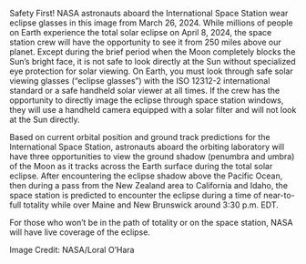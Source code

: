 Safety First! 
 NASA astronauts aboard the International Space Station wear eclipse glasses in this image from March 26, 2024. While millions of people on Earth experience the total solar eclipse on April 8, 2024, the space station crew will have the opportunity to see it from 250 miles above our planet. Except during the brief period when the Moon completely blocks the Sun’s bright face, it is not safe to look directly at the Sun without specialized eye protection for solar viewing. On Earth, you must look through safe solar viewing glasses (“eclipse glasses”) with the ISO 12312-2 international standard or a safe handheld solar viewer at all times. If the crew has the opportunity to directly image the eclipse through space station windows, they will use a handheld camera equipped with a solar filter and will not look at the Sun directly.

Based on current orbital position and ground track predictions for the International Space Station, astronauts aboard the orbiting laboratory will have three opportunities to view the ground shadow (penumbra and umbra) of the Moon as it tracks across the Earth surface during the total solar eclipse. After encountering the eclipse shadow above the Pacific Ocean, then during a pass from the New Zealand area to California and Idaho, the space station is predicted to encounter the eclipse during a time of near-to-full totality while over Maine and New Brunswick around 3:30 p.m. EDT.

For those who won’t be in the path of totality or on the space station, NASA will have live coverage of the eclipse.

Image Credit: NASA/Loral O’Hara